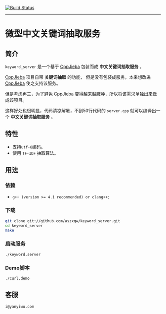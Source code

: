 [![Build Status](https://travis-ci.org/aszxqw/keyword_server.png?branch=master)](https://travis-ci.org/aszxqw/keyword_server)
- - -

# 微型中文关键词抽取服务

## 简介

`keyword_server` 是一个基于 [CppJieba] 包装而成 **中文关键词抽取服务** 。

[CppJieba] 项目自带 **关键词抽取** 的功能， 但是没有包装成服务，本来想改进 [CppJieba] 使之支持该服务。

但是考虑再三，为了避免 [CppJieba] 变得越来越臃肿，所以将该需求单独出来做成该项目。

这样好处也很明显，代码清凉解暑，不到50行代码的 `server.cpp` 就可以编译出一个 **中文关键词抽取服务** 。

## 特性

+ 支持`utf-8`编码。
+ 使用 `TF-IDF` 抽取算法。

## 用法

### 依赖

* `g++ (version >= 4.1 recommended) or clang++`;

### 下载

```sh
git clone git://github.com/aszxqw/keyword_server.git
cd keyword_server
make
```

### 启动服务

```
./keyword.server
```

### Demo脚本 

```
./curl.demo
```

## 客服

```
i@yanyiwu.com
```

[CppJieba]:https://github.com/aszxqw/cppjieba
[simhash]:https://github.com/aszxqw/simhash
